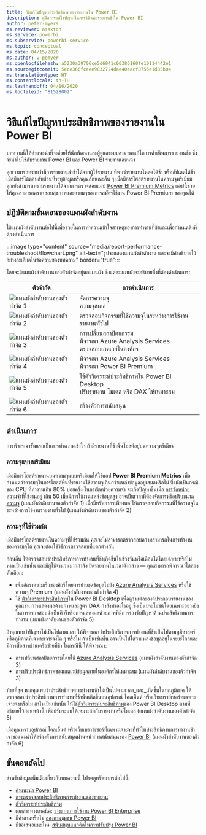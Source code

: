 ```yaml
---
title: วิธีแก้ไขปัญหาประสิทธิภาพของรายงานใน Power BI
description: คู่มือการแก้ไขปัญหาในการวินิจฉัยรายงานช้าใน Power BI
author: peter-myers
ms.reviewer: asaxton
ms.service: powerbi
ms.subservice: powerbi-service
ms.topic: conceptual
ms.date: 04/15/2020
ms.author: v-pemyer
ms.openlocfilehash: a5230a39706ce5d6941c00386160fe10114442e1
ms.sourcegitcommit: 5ece366fceee9832724dae40eacf8755e1d85b04
ms.translationtype: HT
ms.contentlocale: th-TH
ms.lasthandoff: 04/16/2020
ms.locfileid: "81528002"
---
```

# <a name="troubleshoot-report-performance-in-power-bi"></a>วิธีแก้ไขปัญหาประสิทธิภาพของรายงานใน Power BI

บทความนี้ให้คำแนะนำที่จะช่วยให้นักพัฒนาและผู้ดูแลระบบสามารถแก้ไขการดำเนินการรายงานช้า ซึ่งจะนำไปใช้กับรายงาน Power BI และ Power BI รายงานเลขหน้า

คุณวามารถทราบว่ามีการรายงานล่าช้าได้จากผู้ใช้รายงาน ที่พบว่ารายงานโหลดได้ช้า หรืออัปเดตได้ช้า เมื่อมีการโต้ตอบกับส่วนที่ระบุข้อมูลหรือคุณลักษณะอื่น ๆ เมื่อมีการโฮสต์รายงานในความจุพรีเมียม คุณยังสามารถทราบรายงานได้จากการตรวจสอบแอป [Power BI Premium Metrics](../service-admin-premium-monitor-capacity.md) แอปนี้ช่วยให้คุณสามารถตรวจสอบสุขภาพและความจุของการสมัครใช้งาน Power BI Premium ของคุณได้

## <a name="follow-flowchart-steps"></a>ปฏิบัติตามขั้นตอนของแผนผังลำดับงาน

ใช้แผนผังลำดับงานต่อไปนี้เพื่อช่วยในการทำความเข้าใจสาเหตุของการทำงานที่ช้าและเพื่อกำหนดสิ่งที่ต้องดำเนินการ

:::image type="content" source="media/report-performance-troubleshoot/flowchart.png" alt-text="รูปจะแสดงแผนผังลำดับงาน และจะมีคำอธิบายไว้อย่างละเอียดในข้อความของบทความ" border="true":::

โดยจะมีแผนผังลำดับงานของตัวกำจัดอยู่หกแผนผัง ซึ่งแต่ละแผนผังจะอธิบายสิ่งที่ต้องดำเนินการ:

|ตัวจำกัด|การดำเนินการ|
|---------|---------|
|![แผนผังลำดับงานของตัวกำจัด 1](media/common/icon-01-red-30x30.png)|จัดการความจุ<br />ความจุสเกล |
|![แผนผังลำดับงานของตัวกำจัด 2](media/common/icon-02-red-30x30.png)|ตรวจสอบกิจกรรมที่ใช้ความจุในระหว่างการใช้งานรายงานทั่วไป|
|![แผนผังลำดับงานของตัวกำจัด 3](media/common/icon-03-red-30x30.png)|การเปลี่ยนสถาปัตยกรรม<br />พิจารณา Azure Analysis Services<br />ตรวจสอบเกตเวย์ในองค์กร|
|![แผนผังลำดับงานของตัวกำจัด 4](media/common/icon-04-red-30x30.png)|พิจารณา Azure Analysis Services<br />พิจารณา Power BI Premium|
|![แผนผังลำดับงานของตัวกำจัด 5](media/common/icon-05-red-30x30.png)|ใช้ตัววิเคราะห์ประสิทธิภาพใน Power BI Desktop<br />ปรับรายงาน โมเดล หรือ DAX ให้เหมาะสม|
|![แผนผังลำดับงานของตัวกำจัด 6](media/common/icon-06-red-30x30.png)|สร้างตั๋วการสนับสนุน|

## <a name="take-action"></a>ดำเนินการ

การพิจารณาขั้นแรกเป็นการทำความเข้าใจ ถ้ามีรายงานที่ช้านั้นโฮสต์อยู่บนความจุพรีเมียม

### <a name="premium-capacity"></a>ความจุแบบพรีเมียม

เมื่อมีการโฮสต์รายงานบนความจุแบบพรีเมียมให้ใช้แอป **Power BI Premium Metrics** เพื่อกำหนดว่าความจุในการโฮสต์พื้นที่รายงานใช้ความจุเกินกว่าแหล่งข้อมูลอยู่เสมอหรือไม่ ซึ่งมักเป็นกรณีของ CPU ที่ทำงานเกิน 80% บ่อยครั้ง ในกรณีหน่วยความจำ จะเกิดปัญหาขึ้นเมื่อ [การวัดหน่วยความจำที่ใช้งานอยู่](../service-premium-metrics-app.md#the-active-memory-metric) เกิน 50 เมื่อมีการใช้งานแหล่งข้อมูลสูง อาจเป็นเวลาที่ต้อง[จัดการหรือปรับขนาดความจุ](../service-admin-premium-manage.md) (แผนผังลำดับงานของตัวกำจัด 1) เมื่อมีทรัพยากรเพียงพอ ให้ตรวจสอบกิจกรรมที่ใช้ความจุในระหว่างการใช้งานรายงานทั่วไป (แผนผังลำดับงานของตัวกำจัด 2)

### <a name="shared-capacity"></a>ความจุที่ใช้ร่วมกัน

เมื่อมีการโฮสต์รายงานในความจุที่ใช้ร่วมกัน คุณจะไม่สามารถตรวจสอบความสามารถในการทำงานของความจุได้ คุณจะต้องใช้วิธีการตรวจสอบที่แตกต่างกัน

ก่อนอื่น ให้ตรวจสอบว่าประสิทธิภาพการทำงานที่ช้าเกิดขึ้นในช่วงวันหรือเดือนใดโดยเฉพาะหรือไม่ หากเป็นเช่นนั้น และมีผู้ใช้จำนวนมากกำลังเปิดรายงานในเวลาดังกล่าว — คุณสามารถพิจารณาได้สองตัวเลือก:

- เพิ่มอัตราความเร็วของคิวรีโดยการย้ายชุดข้อมูลไปยัง [Azure Analysis Services](/azure/analysis-services/analysis-services-overview) หรือใช้ความจุ Premium (แผนผังลำดับงานของตัวกำจัด 4)
- ใช้ [ตัววิเคราะห์ประสิทธิภาพ](../desktop-performance-analyzer.md)ใน Power BI Desktop เพื่อดูว่าแต่ละองค์ประกอบรายงานของคุณเช่น การแสดงผลด้วยภาพและสูตร DAX กำลังทำอะไรอยู่ ซึ่งเป็นประโยชน์โดยเฉพาะอย่างยิ่งในการตรวจสอบว่าเป็นคิวรีหรือการแสดงผลด้วยภาพที่มีการรองรับปัญหาด้านประสิทธิภาพการทำงาน (แผนผังลำดับงานของตัวกำจัด 5)

ถ้าคุณพบว่าปัญหาไม่เป็นไปตามเวลา ให้พิจารณาว่าประสิทธิภาพการทำงานที่ช้าเป็นไปตามภูมิศาสตร์หรือภูมิภาคที่เฉพาะเจาะจงใด ๆ หรือไม่ ถ้าเป็นเช่นนั้น อาจเป็นไปได้ว่าแหล่งข้อมูลอยู่ในระยะไกลและมีการสื่อสารผ่านเครือข่ายที่ช้า ในกรณีนี้ ให้พิจารณา:

- การเปลี่ยนสถาปัตยกรรมโดยใช้ [Azure Analysis Services](/azure/analysis-services/analysis-services-overview) (แผนผังลำดับงานของตัวกำจัด 3)
- การปรับ[ประสิทธิภาพของเกตเวย์ข้อมูลภายในองค์กร](/data-integration/gateway/service-gateway-performance)ให้เหมาะสม (แผนผังลำดับงานของตัวกำจัด 3)

ท้ายที่สุด หากคุณพบว่าประสิทธิภาพการทำงานช้าไม่เป็นไปตามเวลา_และ_เกิดขึ้นในทุกภูมิภาค ให้ตรวจสอบว่าประสิทธิภาพการทำงานที่ช้านั้นเกิดขึ้นบนอุปกรณ์ ไคลเอ็นต์ หรือเว็บเบราว์เซอร์ทเฉพาะเจาะจงหรือไม่ ถ้าไม่เป็นเช่นนั้น ให้ใช้[ตัววิเคราะห์ประสิทธิภาพ](../desktop-performance-analyzer.md)ของ Power BI Desktop ตามที่อธิบายไว้ก่อนหน้านี้ เพื่อปรับระบบให้เหมาะสมกับรายงานหรือโมเดล (แผนผังลำดับงานของตัวกำจัด 5)

เมื่อคุณทราบอุปกรณ์ ไคลเอ็นต์ หรือเว็บเบราว์เซอร์ที่เฉพาะเจาะจงที่ทำให้ประสิทธิภาพการทำงานช้า เราขอแนะนำให้สร้างตั๋วการสนับสนุนผ่านหน้าการสนับสนุนของ [Power BI](https://powerbi.microsoft.com/support/) (แผนผังลำดับงานของตัวกำจัด 6)

## <a name="next-steps"></a>ขั้นตอนถัดไป

สำหรับข้อมูลเพิ่มเติมเกี่ยวกับบทความนี้ โปรดดูทรัพยากรต่อไปนี้:

- [คำแนะนำ Power BI](index.yml)
- [การตรวจสอบประสิทธิภาพการทำงานของรายงาน](monitor-report-performance.md)
- [ตัววิเคราะห์ประสิทธิภาพ](../desktop-performance-analyzer.md)
- เอกสารทางเทคนิค: [วางแผนการใช้งาน Power BI Enterprise](https://go.microsoft.com/fwlink/?linkid=2057861)
- มีคำถามหรือไม่ [ลองถามชุมชน Power BI](https://community.powerbi.com/)
- มีข้อเสนอแนะไหม [สนับสนุนแนวคิดในการปรับปรุง Power BI](https://ideas.powerbi.com/)
